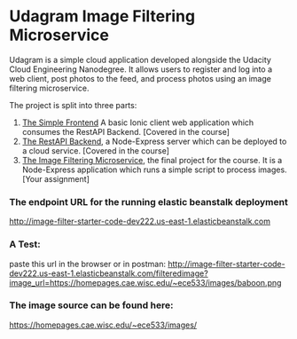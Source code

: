 # Udagram Image Filtering Microservice

Udagram is a simple cloud application developed alongside the Udacity Cloud Engineering Nanodegree. It allows users to register and log into a web client, post photos to the feed, and process photos using an image filtering microservice.

The project is split into three parts:
1. [The Simple Frontend](https://github.com/udacity/cloud-developer/tree/master/course-02/exercises/udacity-c2-frontend)
A basic Ionic client web application which consumes the RestAPI Backend. [Covered in the course]
2. [The RestAPI Backend](https://github.com/udacity/cloud-developer/tree/master/course-02/exercises/udacity-c2-restapi), a Node-Express server which can be deployed to a cloud service. [Covered in the course]
3. [The Image Filtering Microservice](https://github.com/udacity/cloud-developer/tree/master/course-02/project/image-filter-starter-code), the final project for the course. It is a Node-Express application which runs a simple script to process images. [Your assignment]


### The endpoint URL for the running elastic beanstalk deployment
http://image-filter-starter-code-dev222.us-east-1.elasticbeanstalk.com

### A Test:
paste this url in the browser or in postman:
http://image-filter-starter-code-dev222.us-east-1.elasticbeanstalk.com/filteredimage?image_url=https://homepages.cae.wisc.edu/~ece533/images/baboon.png

### The image source can be found here: 
https://homepages.cae.wisc.edu/~ece533/images/
